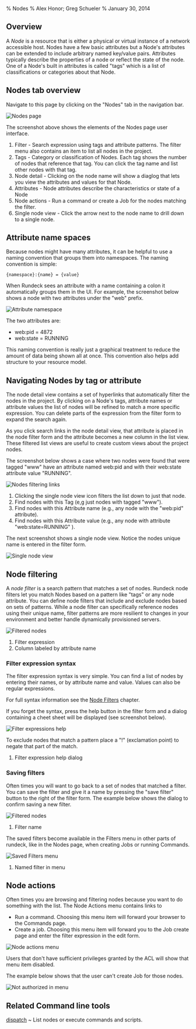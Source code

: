 % Nodes
% Alex Honor; Greg Schueler
% January 30, 2014

## Overview

A _Node_  is a resource that is either a physical or virtual instance
of a network accessible host.
Nodes have a few basic attributes but a Node's attributes can be
extended to include arbitrary named key/value pairs. Attributes typically
describe the properties of a node or reflect the state of the node.
One of a Node's built in attributes is called "tags" which is a list
of classifications or categories about that Node. 

## Nodes tab overview

Navigate to this page by clicking on the "Nodes" tab in the navigation
bar.

![Nodes page](../figures/fig0204-a.png)

The screenshot above shows the elements of the Nodes page user interface.

1. Filter - Search expression using tags and attribute patterns. The filter menu also contains an item to list all nodes in the project.
2. Tags - Category or classification of Nodes. Each tag shows the number of nodes that reference that tag. You can click the tag name and list other nodes with that tag.
3. Node detail - Clicking on the node name will show a diaglog that lets you view the attributes and values for that Node.
4. Attributes - Node attributes describe the characteristics or state of a Node
5. Node actions - Run a command or create a Job for the nodes matching the filter.
6. Single node view - Click the arrow next to the node name to drill down to a single node.

## Attribute name spaces

Because nodes might have many attributes, it can be helpful to use a naming convention that groups them into namespaces.  The naming convention is simple:

    {namespace}:{name} = {value}

When Rundeck sees an attribute with a name containing a colon it automatically groups them in the UI. For example, the screenshot below shows a node with two attributes under the "web" prefix.

![Attribute namespace](../figures/fig0204-h.png)

The two attributes are:

* web:pid = 4872
* web:state = RUNNING

This naming convention is really just a graphical treatment to reduce the amount of data being shown all at once. This convention also helps add structure to your resource model.

## Navigating Nodes by tag or attribute

The node detail view contains a set of hyperlinks that automatically filter
the nodes in the project.
By clicking on a Node's tags, attribute names or attribute values 
the list of nodes will be refined to match a more specific expression. 
You can delete parts of the expression from the filter form to expand the search again.

As you click search links in the node detail view, that attribute is placed in the node filter form and the attribute becomes a new column in the list view.
These filtered list views are useful to create custom views about the project nodes.

The screenshot below shows a case where two nodes were found that were tagged "www" have an attribute named web:pid and with their web:state attribute value "RUNNING".

![Nodes filtering links](../figures/fig0204-b.png)

1. Clicking the single node view icon filters the list down to just that node.
2. Find nodes with this Tag (e,g just nodes with tagged "www").
3. Find nodes with this Attribute name (e.g., any node with the "web:pid" attribute).
4. Find nodes with this Attribute value  (e.g., any node with attribute "web:state=RUNNING" ).

The next screenshot shows a single node view. Notice the nodes unique name is entered in the filter form.

![Single node view](../figures/fig0204-c1.png)

## Node filtering

A *node filter* is a search pattern that matches a set of nodes.
Rundeck  node filters let you match Nodes based on a pattern like "tags" or any node attribute. You can define node filters that include and exclude nodes based on sets of patterns. While a node filter can specifically reference nodes using their unique name, filter patterns are more resilient to changes in your environment and better handle dynamically provisioned servers.

![Filtered nodes](../figures/fig0204-c.png)

1. Filter expression
2. Column labeled by attribute name


### Filter expression syntax

The filter expression syntax is very simple. You can find a list of nodes by entering their names, or by attribute name and value. Values can also be regular expressions. 

For full syntax information see the [Node Filters](node-filters.html) chapter.

If you forget the syntax, press the help button in the filter form and a dialog containing a cheet sheet will be displayed (see screenshot below).

![Filter expressions help](../figures/fig0204-c2.png)

To exclude nodes that match a pattern place a "!" (exclamation point) to negate that part of the match.

1. Filter expression help dialog

### Saving filters

Often times you will want to go back to a set of nodes that matched a filter. You can save the filter and give it a name by pressing the "save filter" button to the right of the filter form.
The example below shows the dialog to confirm saving a new filter. 

![Filtered nodes](../figures/fig0204-d.png)

1. Filter name

The saved filters become available in the Filters menu in other parts of rundeck, like in the Nodes page, when creating Jobs or running Commands.


![Saved Filters menu](../figures/fig0204-e.png)

1. Named filter in menu

## Node actions

Often times you are browsing and filtering nodes because you want to do something with the list. The Node Actions menu contains links to 

* Run a command. Choosing this menu item will forward your browser to the Commands page.
* Create a job. Choosing this menu item will forward you to the Job create page and enter the filter expression in the edit form.


![Node actions menu](../figures/fig0204-f.png)


Users that don't have sufficient privileges granted by the ACL will show that menu item disabled.

The example below shows that the user can't create Job for those nodes.


![Not authorized in menu](../figures/fig0204-g.png)


## Related Command line tools

[dispatch]
  ~ List nodes or execute commands and scripts.

[dispatch]: ../man1/dispatch.html
